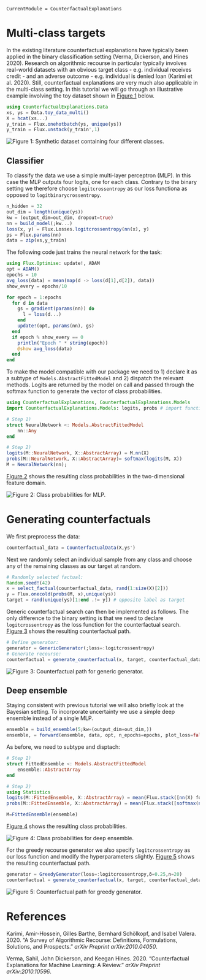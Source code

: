``` @meta
CurrentModule = CounterfactualExplanations 
```

# Multi-class targets

In the existing literature counterfactual explanations have typically been applied in the binary classification setting (Verma, Dickerson, and Hines 2020). Research on algorithmic recourse in particular typically involves real-world datasets with an obvious target class - e.g. individual receives credit - and an adverse outcome - e.g. individual is denied loan (Karimi et al. 2020). Still, counterfactual explanations are very much also applicable in the multi-class setting. In this tutorial we will go through an illustrative example involving the toy dataset shown in [Figure 1](#fig-multi) below.

``` julia
using CounterfactualExplanations.Data
xs, ys = Data.toy_data_multi()
X = hcat(xs...)
y_train = Flux.onehotbatch(ys, unique(ys))
y_train = Flux.unstack(y_train',1)
```

![Figure 1: Synthetic dataset containing four different classes.](www/multi_samples.png)

## Classifier

To classify the data we use a simple multi-layer perceptron (MLP). In this case the MLP outputs four logits, one for each class. Contrary to the binary setting we therefore choose `logitcrossentropy` as our loss functiona as opposed to `logitbinarycrossentropy`.

``` julia
n_hidden = 32
out_dim = length(unique(ys))
kw = (output_dim=out_dim, dropout=true)
nn = build_model(;kw...)
loss(x, y) = Flux.Losses.logitcrossentropy(nn(x), y)
ps = Flux.params(nn)
data = zip(xs,y_train)
```

The following code just trains the neural network for the task:

``` julia
using Flux.Optimise: update!, ADAM
opt = ADAM()
epochs = 10
avg_loss(data) = mean(map(d -> loss(d[1],d[2]), data))
show_every = epochs/10

for epoch = 1:epochs
  for d in data
    gs = gradient(params(nn)) do
      l = loss(d...)
    end
    update!(opt, params(nn), gs)
  end
  if epoch % show_every == 0
    println("Epoch " * string(epoch))
    @show avg_loss(data)
  end
end
```

To make the model compatible with our package we need to 1) declare it as a subtype of `Models.AbstractFittedModel` and 2) dispatch the relevant methods. Logits are returned by the model on call and passed through the softmax function to generate the vector of class probabilities.

``` julia
using CounterfactualExplanations, CounterfactualExplanations.Models
import CounterfactualExplanations.Models: logits, probs # import functions in order to extend

# Step 1)
struct NeuralNetwork <: Models.AbstractFittedModel
    nn::Any
end

# Step 2)
logits(M::NeuralNetwork, X::AbstractArray) = M.nn(X)
probs(M::NeuralNetwork, X::AbstractArray)= softmax(logits(M, X))
M = NeuralNetwork(nn);
```

[Figure 2](#fig-multi-contour) shows the resulting class probabilities in the two-dimensional feature domain.

![Figure 2: Class probabilities for MLP.](www/multi_contour.png)

# Generating counterfactuals

We first preprocess the data:

``` julia
counterfactual_data = CounterfactualData(X,ys')
```

Next we randomly select an individual sample from any class and choose any of the remaining classes as our target at random.

``` julia
# Randomly selected factual:
Random.seed!(42)
x = select_factual(counterfactual_data, rand(1:size(X)[2])) 
y = Flux.onecold(probs(M, x),unique(ys))
target = rand(unique(ys)[1:end .!= y]) # opposite label as target
```

Generic counterfactual search can then be implemented as follows. The only difference to the binary setting is that we need to declare `logitcrossentropy` as the loss function for the counterfactual search. [Figure 3](#fig-multi-generic) shows the resulting counterfactual path.

``` julia
# Define generator:
generator = GenericGenerator(;loss=:logitcrossentropy)
# Generate recourse:
counterfactual = generate_counterfactual(x, target, counterfactual_data, M, generator)
```

![Figure 3: Counterfactual path for generic generator.](www/multi_generic_recourse.gif)

## Deep ensemble

Staying consistent with previous tutorial we will also briefly look at the Bayesian setting. To incorporate uncertainty we use a simple deep ensemble instead of a single MLP.

``` julia
ensemble = build_ensemble(5;kw=(output_dim=out_dim,))
ensemble, = forward(ensemble, data, opt, n_epochs=epochs, plot_loss=false)
```

As before, we need to subtype and disptach:

``` julia
# Step 1)
struct FittedEnsemble <: Models.AbstractFittedModel
    ensemble::AbstractArray
end

# Step 2)
using Statistics
logits(M::FittedEnsemble, X::AbstractArray) = mean(Flux.stack([nn(X) for nn in M.ensemble],3), dims=3)
probs(M::FittedEnsemble, X::AbstractArray) = mean(Flux.stack([softmax(nn(X)) for nn in M.ensemble],3),dims=3)

M=FittedEnsemble(ensemble)
```

[Figure 4](#fig-multi-ensemble-contour) shows the resulting class probabilities.

![Figure 4: Class probabilities for deep ensemble.](www/multi_ensemble_contour.png)

For the greedy recourse generator we also specify `logitcrossentropy` as our loss function and modify the hyperparameters slightly. [Figure 5](#fig-greedy) shows the resulting counterfactual path.

``` julia
generator = GreedyGenerator(loss=:logitcrossentropy,δ=0.25,n=20)
counterfactual = generate_counterfactual(x, target, counterfactual_data, M, generator)
```

![Figure 5: Counterfactual path for greedy generator.](www/multi_greedy_recourse.gif)

# References

Karimi, Amir-Hossein, Gilles Barthe, Bernhard Schölkopf, and Isabel Valera. 2020. “A Survey of Algorithmic Recourse: Definitions, Formulations, Solutions, and Prospects.” *arXiv Preprint arXiv:2010.04050*.

Verma, Sahil, John Dickerson, and Keegan Hines. 2020. “Counterfactual Explanations for Machine Learning: A Review.” *arXiv Preprint arXiv:2010.10596*.
